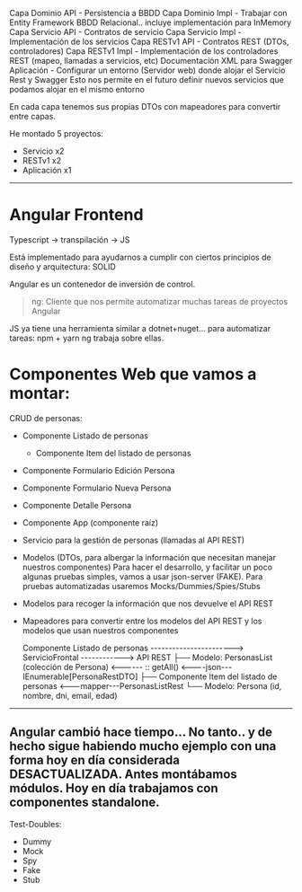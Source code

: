 

Capa Dominio API  - Persistencia a BBDD
Capa Dominio Impl - Trabajar con Entity Framework BBDD Relacional.. incluye implementación para InMemory
Capa Servicio API - Contratos de servicio
Capa Servicio Impl - Implementación de los servicios
Capa RESTv1 API -   Contratos REST (DTOs, controladores)
Capa RESTv1 Impl -  Implementación de los controladores REST (mapeo, llamadas a servicios, etc)
                    Documentación XML para Swagger
Aplicación      - Configurar un entorno (Servidor web) donde alojar el Servicio Rest 
                    y Swagger
                  Esto nos permite en el futuro definir nuevos servicios que podamos alojar en el mismo entorno

En cada capa tenemos sus propias DTOs con mapeadores para convertir entre capas.

He montado 5 proyectos:
- Servicio x2
- RESTv1 x2
- Aplicación x1

---

# Angular Frontend

Typescript -> transpilación -> JS

Está implementado para ayudarnos a cumplir con ciertos principios de diseño y arquitectura:
SOLID

Angular es un contenedor de inversión de control.

> ng: Cliente que nos permite automatizar muchas tareas de proyectos Angular

JS ya tiene una herramienta similar a dotnet+nuget... para automatizar tareas: npm + yarn
ng trabaja sobre ellas.

# Componentes Web que vamos a montar:

CRUD de personas:
- Componente Listado de personas
  - Componente Item del listado de personas
- Componente Formulario Edición Persona
- Componente Formulario Nueva Persona
- Componente Detalle Persona
- Componente App (componente raíz)
- Servicio para la gestión de personas (llamadas al API REST)
- Modelos (DTOs, para albergar la información que necesitan manejar nuestros componentes)
Para hacer el desarrollo, y facilitar un poco algunas pruebas simples, vamos a usar json-server (FAKE).
Para pruebas automatizadas usaremos Mocks/Dummies/Spies/Stubs
- Modelos para recoger la información que nos devuelve el API REST
- Mapeadores para convertir entre los modelos del API REST y los modelos que usan nuestros componentes

    Componente Listado de personas -----------------------> ServicioFrontal ------------> API REST
    ├── Modelo: PersonasList (colección de Persona) <------ :: getAll()      <----json--- IEnumerable[PersonaRestDTO]
    ├── Componente Item del listado de personas          <---mapper---PersonasListRest
        └── Modelo: Persona (id, nombre, dni, email, edad)

---
Angular cambió hace tiempo... No tanto.. y de hecho sigue habiendo mucho ejemplo con una forma hoy en día considerada DESACTUALIZADA.
Antes montábamos módulos. Hoy en día trabajamos con componentes standalone.
---

Test-Doubles:
- Dummy
- Mock
- Spy
- Fake
- Stub
